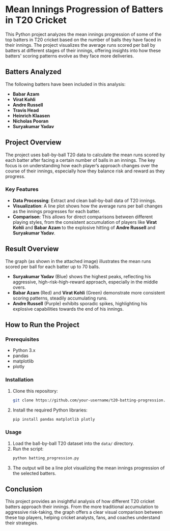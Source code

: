
# Mean Innings Progression of Batters in T20 Cricket

This Python project analyzes the mean innings progression of some of the top batters in T20 cricket based on the number of balls they have faced in their innings. The project visualizes the average runs scored per ball by batters at different stages of their innings, offering insights into how these batters' scoring patterns evolve as they face more deliveries.

## Batters Analyzed

The following batters have been included in this analysis:

- **Babar Azam**
- **Virat Kohli**
- **Andre Russell**
- **Travis Head**
- **Heinrich Klaasen**
- **Nicholas Pooran**
- **Suryakumar Yadav**

## Project Overview

The project uses ball-by-ball T20 data to calculate the mean runs scored by each batter after facing a certain number of balls in an innings. The key focus is on understanding how each player’s approach changes over the course of their innings, especially how they balance risk and reward as they progress.

### Key Features
- **Data Processing**: Extract and clean ball-by-ball data of T20 innings.
- **Visualization**: A line plot shows how the average runs per ball changes as the innings progresses for each batter.
- **Comparison**: This allows for direct comparisons between different playing styles, from the consistent accumulation of players like **Virat Kohli** and **Babar Azam** to the explosive hitting of **Andre Russell** and **Suryakumar Yadav**.

## Result Overview

The graph (as shown in the attached image) illustrates the mean runs scored per ball for each batter up to 70 balls. 

- **Suryakumar Yadav** (Blue) shows the highest peaks, reflecting his aggressive, high-risk-high-reward approach, especially in the middle overs.
- **Babar Azam** (Red) and **Virat Kohli** (Green) demonstrate more consistent scoring patterns, steadily accumulating runs.
- **Andre Russell** (Purple) exhibits sporadic spikes, highlighting his explosive capabilities towards the end of his innings.

## How to Run the Project

### Prerequisites

- Python 3.x
- pandas
- matplotlib
- plotly

### Installation

1. Clone this repository:
   ```bash
   git clone https://github.com/your-username/t20-batting-progression.git
   ```
2. Install the required Python libraries:
   ```bash
   pip install pandas matplotlib plotly
   ```

### Usage

1. Load the ball-by-ball T20 dataset into the `data/` directory.
2. Run the script:
   ```bash
   python batting_progression.py
   ```
3. The output will be a line plot visualizing the mean innings progression of the selected batters.

## Conclusion

This project provides an insightful analysis of how different T20 cricket batters approach their innings. From the more traditional accumulation to aggressive risk-taking, the graph offers a clear visual comparison between these top players, helping cricket analysts, fans, and coaches understand their strategies.


